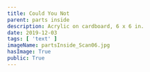 ```yaml
---
title: Could You Not
parent: parts inside
description: Acrylic on cardboard, 6 x 6 in.
date: 2019-12-03
tags: [ 'text' ]
imageName: partsInside_Scan06.jpg
hasImage: True
public: True
---
```


